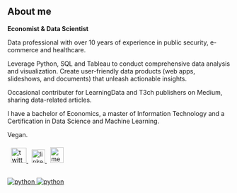
## About me

**Economist & Data Scientist**

Data professional with over 10 years of experience in public security, e-commerce and healthcare.

Leverage Python, SQL and Tableau to conduct comprehensive data analysis and visualization. 
Create user-friendly data products (web apps, slideshows, and documents) that unleash actionable insights.

Occasional contributer for LearningData and T3ch publishers on Medium, sharing data-related articles.

I have a bachelor of Economics, a master of Information Technology and a Certification in Data Science and Machine Learning.

Vegan.

<!-- Text with color, font, fontsize and specific size -->
<p style="color:#2e4053; font-family: Helvetica; font-size: 20px;"></p>
<!-- Insert url links in logos -->
<!-- Twitter -->
<a href="https://www.twitter.com/sqlalchemist" target="_blank" rel="noreferrer"> <img src="https://toppng.com/public/uploads/preview/twitter-x-new-logo-round-icon-png-11692480241tdbz6jparr.webp?size=16&color=3b3b3b" alt="twitter" width="35" height="34" style="padding-left:8px"/>
<!-- Linkedin -->
<a href="https://www.linkedin.com/in/j3sus-lmonroy" target="_blank" rel="noreferrer"> <img src="https://icongr.am/simple/linkedin.svg?size=16&color=3b3b3b" alt="linkedin" width="30" height="30" style="padding-left:8px"/>
<!-- Medium -->
<a href="https://medium.com/@jesus_lmonroy" target="_blank" rel="noreferrer"> <img src="https://cdn1.iconfinder.com/data/icons/social-media-and-logos-12/32/Logo_medium-512.png?size=55&color=3b3b3b" alt="medium" width="30" height="35" style="padding-left:8px"/>
<br><br>

![python](https://img.shields.io/badge/Top_language:-Python-blue?logo=github)
![python](https://img.shields.io/badge/Top_language:-SQL-yellow?logo=github)
